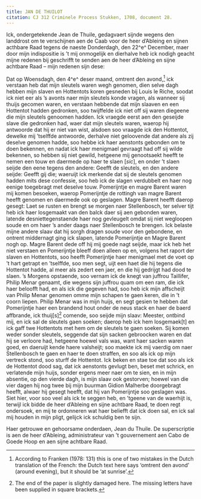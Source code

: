 ```yaml
---
title: JAN DE THUILOT
citation: CJ 312 Criminele Process Stukken, 1708, document 28.
---
```


Ick, ondergetekende Jean de Thuile, gedagvaert sijnde wegens den landdrost om te verschijnen aen de Caab voor de heer d’Ableing en sijnen acthbare Raad tegens de naeste Donderdagh, den 22^e^ December, maer door mijn indispositie is ’t mij onmogelijk en dierhalve heb ick nodigh geacht mijne redenen bij geschrifft te senden aen de heer d’Ableing en sijne achtbare Raad – mijn redenen sijn dese:

Dat op Woensdagh, den 4^e^ deser maand, omtrent den avond,[^1] ick verstaan heb dat mijn sleutels waren wegh genomen, dien selve dagh hebben mijn slaven en Hottentots koren gesneden bij Louis le Riche, soodat ick niet eer als ’s avonts naer mijn sleutels konde vragen, als wanneer sij thuijs gecomen waren, en verstaan hebbende dat mijn slaaven en een Hottentot hadden gedronken, soo twijffelde ick niet off sij waren diegeene die mijn sleutels genoomen hadden. Ick vraegde eerst aen den geseijde slave die gedronken had, waer dat mijn sleutels waren, waerop hij antwoorde dat hij er niet van wist, alsdoen soo vraagde ick den Hottentot, dewelke mij ’tselffde antwoorde, derhalve niet geloovende dat andere als zij deselve genomen hadde, soo hebbe ick haer aenstonts gebonden om te doen bekennen, en nadat ick haer menigmael gevraagt had off sij wilde bekennen, so hebben sij niet gewild, hetgeene mij genootsaekt heefft te nemen een touw en daermede op haer te slaen \[*sic*\], en onder ’t slaen seijde den eene tegens den andere: Geefft de sleutels, en den andere seijde: Geefft gij die; waeruijt ick merkende dat sij de sleutels genomen hadden mits dese confessie, soo heb ick de slagen verdubbelt en haer nog eenige toegebragt met deselve touw. Pomerijntje en magre Barent waren mij komen besoeken, waerop Pomerijntje de rottingh van magre Barent heefft genomen en daermede ook op geslagen. Magre Barent heefft daerop gesegt: Laet se rusten en brengt se morgen naer Stellenbosch, ter selver tijt heb ick haer losgemaakt van den balck daer sij aen gebonden waren, latende desniettegenstaende haer nog gevleugelt omdat sij niet wegloopen soude en om haer ’s ander daags naer Stellenbosch te brengen. Ick belaste mijne andere slaav dat hij sorgh dragen soude voor den gebondene, en ontrent middernagt ging ick slapen, latende Pomerijntje en Magre Barent nogh op. Magre Barent dede off hij mij goede nagt seijde, maar ick heb het niet verstaen en Pomerijntje bleeff doen alleen op en, volgens het raport der slaven en Hottentots, soo heefft Pomerijntje haer menigmael met de voet op ’t hart getrapt en ’tselffde, soo men segt, uijt een haet die hij tegens die Hottentot hadde, al meer als zedert een jaer, en die hij gedrijgt had dood te slaen. ’s Morgens opstaende, soo vernam ick de knegt van juffrou Taillifer, Philip Menar genaamt, die wegens sijn juffrou quam om een ram, die ick haer beloofft had, en als ick die gegeven had, soo heb ick mijn affscheijt van Philip Menar genomen omme mijn schapen te gaen keren, die in ’t coorn liepen. Philip Menar was in mijn huijs, en segt gesien te hebben dat Pomerijntje haer een brandend hout onder de neus stack en haer de baerd affbrande, ick thuij\[s\][^2] comende, soo seijde mijn slaav: Meester, ontbind mij, en ick sal de sleutels gaen soeken; daerop heb ick hem losgemaek\[t\] en ick gaff twe Hottentots met hem om de sleutels te gaen soeken. Sij komen weder sonder sleutels, seggende dat sijn sacken gebroocken waren en dat hij se verloore had, hetgeene hoewel vals was, want haer sacken waren goed, en daeruijt kende haere valsheijt; soo maekte ick mij vaerdig om naer Stellenbosch te gaen en haer te doen straffen, en soo als ick op mijn vertreck stond, soo sturff de Hottentot. Ick beken en stae toe dat soo als ick de Hottentot dood sag, dat ick aenstonts gevlugt ben, beset met schrick, en verlatende mijn huijs, sonder ergens meer naer om te sien, en in mijn absentie, op den vierde dagh, is mijn slaav ook gestorven; hoewel van die vier dagen hij nog twee bij mijn buurman Gidion Malherbe doorgebragt heefft, alwaer hij gesegt heefft, dat hij van Pomerijntje soo geslagen was. Siet hier, voor soo veel als ick te seggen heb, en ’tgeene van de waerhijt is, terwijl ick bidde de heer d’Ableing en sijne achtbare Raad, te doen regt ondersoek, en mij te ordonneren wat haer beliefft dat ick doen sal, en ick sal mij houden in mijn pligt, gelijck ick schuldig ben te sijn.

Haer getrouwe en gehoorsame onderdaen, Jean du Thuile. De superscriptie is aen de heer d’Ableing, administrateur van ’t gouvernement aen Cabo de Goede Hoop en aen sijne achtbare Raad.

[^1]: According to Franken (1978: 131) this is one of two mistakes in the Dutch translation of the French: the Dutch text here says ‘omtrent den avond’ (around evening), but it should be ‘at sunrise’.

[^2]: The end of the paper is slightly damaged here. The missing letters have been supplied in square brackets.